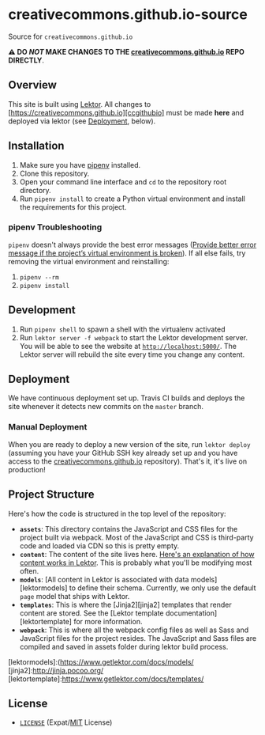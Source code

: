 # creativecommons.github.io-source

Source for `creativecommons.github.io`

**:warning: DO *NOT* MAKE CHANGES TO THE [creativecommons.github.io][ccghiorepo]
REPO DIRECTLY**.

[ccghiorepo]:https://github.com/creativecommons/creativecommons.github.io


## Overview

This site  is built using [Lektor][lektor]. All changes to
[https://creativecommons.github.io][ccgithubio] must be made **here** and
deployed via lektor (see [Deployment](#deployment), below).

[lektor]:https://www.getlektor.com/
[ccgithubio]:https://creativecommons.github.io


## Installation

1. Make sure you have [pipenv][pipenvdocs] installed.
1. Clone this repository.
1. Open your command line interface and `cd` to the repository root directory.
1. Run `pipenv install` to create a Python virtual environment and install the
   requirements for this project.

[pipenvdocs]:https://pipenv.readthedocs.io/en/latest/


### pipenv Troubleshooting

`pipenv` doesn't always provide the best error messages ([Provide better error
message if the project’s virtual environment is broken][pipenverror]). If all
else fails, try removing the virtual environment and reinstalling:
1. `pipenv --rm`
2. `pipenv install`

[pipenverror]:https://github.com/pypa/pipenv/issues/1918


## Development

1. Run `pipenv shell` to spawn a shell with the virtualenv activated
1. Run `lektor server -f webpack` to start the Lektor development server. You will be able
   to see the website at [`http://localhost:5000/`][lektorlocal]. The Lektor
   server will rebuild the site every time you change any content.

[lektorlocal]:http://localhost:5000/


## Deployment

We have continuous deployment set up. Travis CI builds and deploys the site
 whenever it detects new commits on the `master` branch.


### Manual Deployment

When you are ready to deploy a new version of the site, run `lektor deploy`
(assuming you have your GitHub SSH key already set up and you have access to
the [creativecommons.github.io][ccghiorepo] repository). That's it, it's live
on production!


## Project Structure

Here's how the code is structured in the top level of the repository:
- **`assets`**: This directory contains the JavaScript and CSS files for the
  project built via webpack. Most of the JavaScript and CSS is third-party code and loaded via CDN so this is pretty empty.
- **`content`**: The content of the site lives here. [Here's an explanation of
  how content works in Lektor][lektorcontent]. This is probably what you'll be
  modifying most often.
- **`models`**: [All content in Lektor is associated with data
  models][lektormodels] to define their schema. Currently, we only use the
  default `page` model that ships with Lektor.
- **`templates`**: This is where the [Jinja2][jinja2] templates that render
  content are stored. See the [Lektor template documentation][lektortemplate]
  for more information.
- **`webpack`**: This is where all the webpack config files as well as Sass and 
  JavaScript files for the project resides. The JavaScript and Sass files are compiled and saved in assets folder       during lektor build process.

[lektorcontent]:https://www.getlektor.com/docs/content/
[lektormodels]:(https://www.getlektor.com/docs/models/
[jinja2]:http://jinja.pocoo.org/
[lektortemplate]:https://www.getlektor.com/docs/templates/


## License

- [`LICENSE`](LICENSE) (Expat/[MIT][mit] License)

[mit]: http://www.opensource.org/licenses/MIT "The MIT License | Open Source Initiative"

